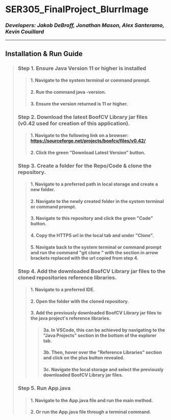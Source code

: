 # **SER305_FinalProject_BlurrImage**
### *Developers: Jakob DeBroff, Jonathan Mason, Alex Santeramo, Kevin Couillard*

---------------------------------------------------------------------------------------------------------------------------------------------------------------------------------------------

## **Installation & Run Guide**

> ### Step 1. Ensure Java Version 11 or higher is installed
>> #### 1. Navigate to the system terminal or command prompt.
>> #### 2. Run the command java -version.
>> #### 3. Ensure the version returned is 11 or higher.
> ### Step 2. Download the latest BoofCV Library jar files (v0.42 used for creation of this application).
>> #### 1. Navigate to the following link on a browser: https://sourceforge.net/projects/boofcv/files/v0.42/
>> #### 2. Click the green "Download Latest Version" button.
> ### Step 3. Create a folder for the Repo/Code & clone the repository.
>> #### 1. Navigate to a preferred path in local storage and create a new folder.
>> #### 2. Navigate to the newly created folder in the system terminal or command prompt.
>> #### 3. Navigate to this repository and click the green "Code" button.
>> #### 4. Copy the HTTPS url in the local tab and under "Clone".
>> #### 5. Navigate back to the system terminal or command prompt and run the command "git clone <copied url>" with the section in arrow brackets replaced with the url copied from step 4.
> ### Step 4. Add the downloaded BoofCV Library jar files to the cloned repositories reference libraries.
>> #### 1. Navigate to a preferred IDE.
>> #### 2. Open the folder with the cloned repository.
>> #### 3. Add the previously downloaded BoofCV Library jar files to the java project's reference libraries.
>>> #### 3a. In VSCode, this can be achieved by navigating to the "Java Projects" section in the bottom of the explorer tab.
>>> #### 3b. Then, hover over the "Reference Libraries" section and click on the plus button revealed.
>>> #### 3c. Navigate the local storage and select the previously downloaded BoofCV Library jar files.
> ### Step 5. Run App.java
>> #### 1. Navigate to the App.java file and run the main method.
>> #### 2. Or run the App.java file through a terminal command.

